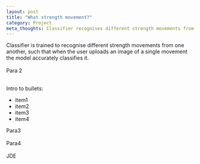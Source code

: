 ```yaml
---
layout: post
title: "What strength movement?"
category: Project
meta_thoughts: Classifier recognises different strength movements from one another.
---
```


Classifier is trained to recognise different strength movements from one another, such that when the user uploads an image of a single movement the model accurately classifies it.<br><br>
Para 2 <br><br>

Intro to bullets:<br>
<div>
<ul>
<li>item1</li>
<li>item2</li>
<li>item3</li>
<li>item4</li>
</ul>
</div>
Para3 <br><br>
Para4 <br><br>
JDE
